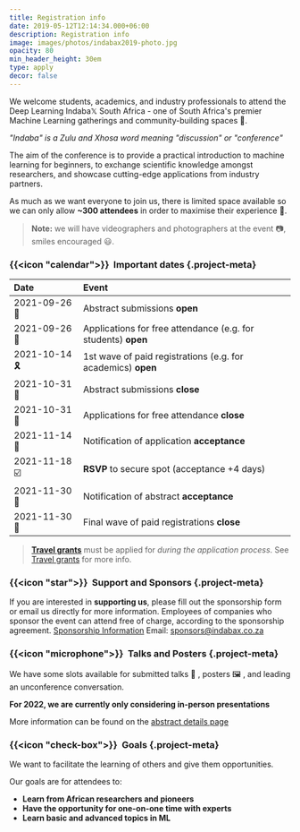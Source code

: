 ```yaml
---
title: Registration info
date: 2019-05-12T12:14:34.000+06:00
description: Registration info
image: images/photos/indabax2019-photo.jpg
opacity: 80
min_header_height: 30em
type: apply
decor: false
---
```



We welcome students, academics, and industry professionals to attend the Deep Learning Indaba𝕏 South Africa - one of South Africa's premier Machine Learning gatherings and community-building spaces 🤝. 

_"Indaba" is a Zulu and Xhosa word meaning "discussion" or "conference"_

The aim of the conference is to provide a practical introduction to machine learning for beginners, to exchange scientific knowledge amongst researchers, and showcase cutting-edge applications from industry partners.

As much as we want everyone to join us, there is limited space available so we can only allow **~300 attendees** in order to maximise their experience 🏫. 

> **Note:** we will have videographers and photographers at the event 📷, smiles encouraged 😃.

### {{<icon "calendar">}} &nbsp;Important dates {.project-meta}

| Date | Event |
|:-----|:------|
| 2021-09-26 📜 | Abstract submissions **open** |
| 2021-09-26 📝 | Applications for free attendance (e.g. for students) **open** |
| 2021-10-14 🎗| 1st wave of paid registrations (e.g. for academics) **open** |
| 2021-10-31 👻 | Abstract submissions **close** |
| 2021-10-31 👻 | Applications for free attendance **close** |
| 2021-11-14 📢 | Notification of application **acceptance** |
| 2021-11-18 ☑️ | **RSVP** to secure spot (acceptance +4 days) |
| 2021-11-30 🎤| Notification of abstract **acceptance** |
| 2021-11-30 🛑| Final wave of paid registrations **close** |

> [**Travel grants**](/register/travel-grants) must be applied for _during the application process_. See [Travel grants](/register/travel-grants) for more info.

### {{<icon "star">}} &nbsp;Support and Sponsors {.project-meta}
If you are interested in **supporting us**, please fill out the sponsorship form or email us directly for more information.
Employees of companies who sponsor the event can attend free of charge, according to the sponsorship agreement.
[Sponsorship Information](/partners)
Email: sponsors@indabax.co.za

### {{<icon "microphone">}} &nbsp;Talks and Posters {.project-meta}

We have some slots available for submitted talks 🎤 , posters 🖼️ , and leading an unconference conversation.

**For 2022, we are currently only considering in-person presentations**

More information can be found on the [abstract details page](abstract)

### {{<icon "check-box">}} &nbsp;Goals {.project-meta}
We want to facilitate the learning of others and give them opportunities.

Our goals are for attendees to:
- **Learn from African researchers and pioneers**
- **Have the opportunity for one-on-one time with experts**
- **Learn basic and advanced topics in ML**

